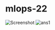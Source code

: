# mlops-22
![Screenshot](https://user-images.githubusercontent.com/111554606/186914421-95af6a2b-0fb6-44f0-b933-7dfab5da05c7.png)
![ans1](https://user-images.githubusercontent.com/111554606/191330377-d10f7324-cf12-4655-a15f-a0588b6e52a1.png)
